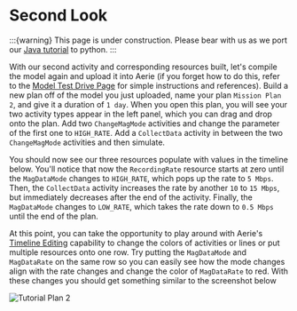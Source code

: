 # Second Look

:::{warning}
This page is under construction. Please bear with us as we port
our [Java tutorial](https://nasa-ammos.github.io/aerie-docs/tutorials/mission-modeling/introduction/) to python.
:::

With our second activity and corresponding resources built, let's compile the model again and upload it into Aerie (if
you forget how to do this, refer to the [Model Test Drive Page](2-model-test-drive) for simple instructions and
references). Build a new plan off of the model you just uploaded, name your plan `Mission Plan 2`, and give it a
duration of `1 day`. When you open this plan, you will see your two activity types appear in the left panel, which you
can drag and drop onto the plan. Add two `ChangeMagMode` activities and change the parameter of the first one
to `HIGH_RATE`. Add a `CollectData` activity in between the two `ChangeMagMode` activities and then simulate.

You should now see our three resources populate with values in the timeline below. You'll notice that now
the `RecordingRate` resource starts at zero until the `MagDataMode` changes to `HIGH_RATE`, which pops up the rate
to `5 Mbps`. Then, the `CollectData` activity increases the rate by another `10` to `15 Mbps`, but immediately decreases
after the end of the activity. Finally, the `MagDataMode` changes to `LOW_RATE`, which takes the rate down to `0.5 Mbps`
until the end of the plan.

At this point, you can take the opportunity to play around with
Aerie's [Timeline Editing](https://ammos.nasa.gov/aerie-docs/planning/timeline-editing/) capability to change the colors
of activities or lines or put multiple resources onto one row. Try putting the `MagDataMode` and `MagDataRate` on the
same row so you can easily see how the mode changes align with the rate changes and change the color of `MagDataRate` to
red. With these changes you should get something similar to the screenshot below

![Tutorial Plan 2](assets/Tutorial_Plan_2.png)
